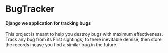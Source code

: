 # BugTracker
#### Django we application for tracking bugs
This project is meant to help you destroy bugs with maximum effectiveness. Track any bug from its First sightings, to there inevitable demise, then store the records incase you find a similar bug in the future.

